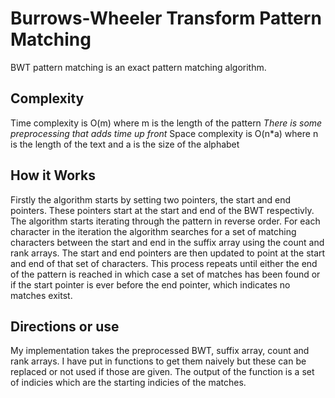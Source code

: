 # Burrows-Wheeler Transform Pattern Matching
 BWT pattern matching is an exact pattern matching algorithm.

## Complexity
Time complexity is O(m) where m is the length of the pattern
*There is some preprocessing that adds time up front*
Space complexity is O(n*a) where n is the length of the text and a is the size of the alphabet

## How it Works
Firstly the algorithm starts by setting two pointers, the start and end pointers.  These pointers start at the start and end of the BWT respectivly.  The algorithm starts iterating through the pattern in reverse order.  For each character in the iteration the algorithm searches for a set of matching characters between the start and end in the suffix array using the count and rank arrays.  The start and end pointers are then updated to point at the start and end of that set of characters.  This process repeats until either the end of the pattern is reached in which case a set of matches has been found or if the start pointer is ever before the end pointer, which indicates no matches exitst.

## Directions or use
My implementation takes the preprocessed BWT, suffix array, count and rank arrays.  I have put in functions to get them naively but these can be replaced or not used if those are given.  The output of the function is a set of indicies which are the starting indicies of the matches.